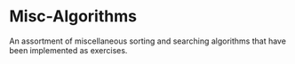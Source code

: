 # Misc-Algorithms
An assortment of miscellaneous sorting and searching algorithms that have been implemented as exercises.
